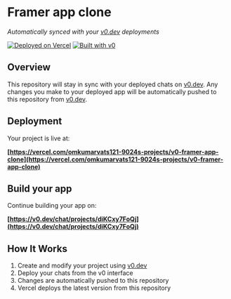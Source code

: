 # Framer app clone

*Automatically synced with your [v0.dev](https://v0.dev) deployments*

[![Deployed on Vercel](https://img.shields.io/badge/Deployed%20on-Vercel-black?style=for-the-badge&logo=vercel)](https://vercel.com/omkumarvats121-9024s-projects/v0-framer-app-clone)
[![Built with v0](https://img.shields.io/badge/Built%20with-v0.dev-black?style=for-the-badge)](https://v0.dev/chat/projects/diKCxy7FoQj)

## Overview

This repository will stay in sync with your deployed chats on [v0.dev](https://v0.dev).
Any changes you make to your deployed app will be automatically pushed to this repository from [v0.dev](https://v0.dev).

## Deployment

Your project is live at:

**[https://vercel.com/omkumarvats121-9024s-projects/v0-framer-app-clone](https://vercel.com/omkumarvats121-9024s-projects/v0-framer-app-clone)**

## Build your app

Continue building your app on:

**[https://v0.dev/chat/projects/diKCxy7FoQj](https://v0.dev/chat/projects/diKCxy7FoQj)**

## How It Works

1. Create and modify your project using [v0.dev](https://v0.dev)
2. Deploy your chats from the v0 interface
3. Changes are automatically pushed to this repository
4. Vercel deploys the latest version from this repository
